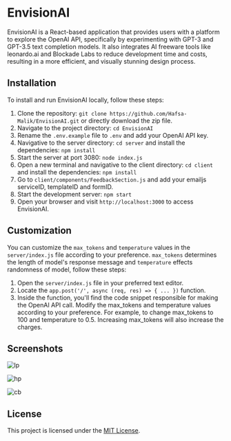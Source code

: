 # EnvisionAI

EnvisionAI is a React-based application that provides users with a platform to explore the OpenAI API, specifically by experimenting with GPT-3 and GPT-3.5 text completion models. It also integrates AI freeware tools like leonardo.ai and Blockade Labs to reduce development time and costs, resulting in a more efficient, and visually stunning design process.


## Installation

To install and run EnvisionAI locally, follow these steps:

1. Clone the repository: `git clone https://github.com/Hafsa-Malik/EnvisionAI.git` or directly download the zip file.
2. Navigate to the project directory: `cd EnvisionAI`
3. Rename the `.env.example` file to `.env` and add your OpenAI API key.
4. Navigative to the server directory:  `cd server` and install the dependencies: `npm install`
5. Start the server at port 3080: `node index.js`
5. Open a new terminal and navigative to the client directory:  `cd client` and install the dependencies: `npm install`
6. Go to `client/components/FeedbackSection.js` and add your emailjs serviceID, templateID and formID.
7. Start the development server: `npm start`
8. Open your browser and visit `http://localhost:3000` to access EnvisionAI.


## Customization

You can customize the `max_tokens` and `temperature` values in the `server/index.js` file according to your preference. `max_tokens` determines the length of model's response message and `temperature` effects randomness of model, follow these steps:

1. Open the `server/index.js` file in your preferred text editor.
2. Locate the `app.post('/', async (req, res) => { ... })` function.
3. Inside the function, you'll find the code snippet responsible for making the OpenAI API call. Modify the max_tokens and temperature values according to your preference. For example, to change max_tokens to 100 and temperature to 0.5. Increasing max_tokens will also increase the charges.


## Screenshots

![lp](https://github.com/Hafsa-Malik/EnvisionAI/assets/76608263/cc3af95b-f173-4f70-85fb-8d31faf31b44)

![hp](https://github.com/Hafsa-Malik/EnvisionAI/assets/76608263/863d41ba-80f4-4bee-a83a-856a611fdd0b)

![cb](https://github.com/Hafsa-Malik/EnvisionAI/assets/76608263/73cb585e-dd49-422b-afdd-4102318e14fd)


## License

This project is licensed under the [MIT License](LICENSE).
